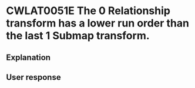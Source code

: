 # CWLAT0051E The 0 Relationship transform has a lower run order than the last 1 Submap transform.

## Explanation

## User response